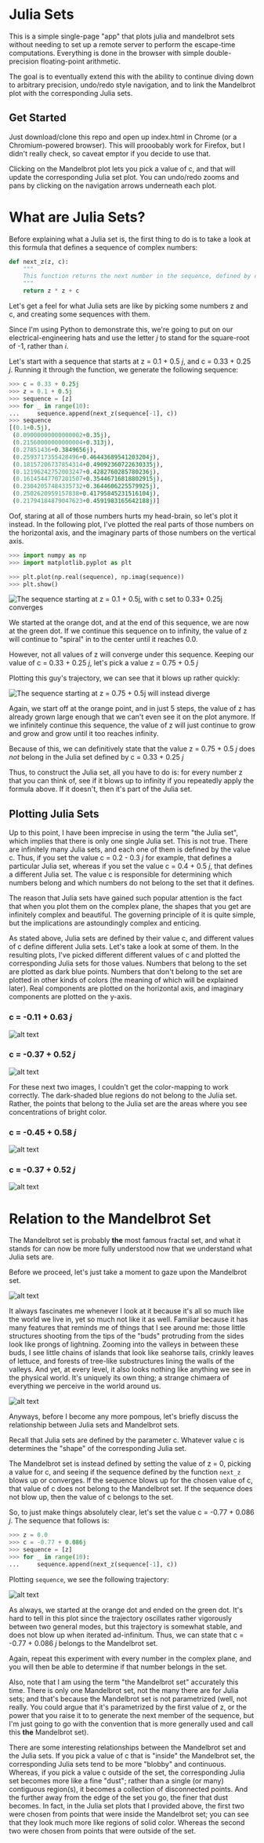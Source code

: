 # Julia Sets
This is a simple single-page "app" that plots julia and mandelbrot sets without
needing to set up a remote server to perform the escape-time computations. 
Everything is done in the browser with simple double-precision floating-point
arithmetic.

The goal is to eventually extend this with the ability to continue diving down 
to arbitrary precision, undo/redo style navigation, and to link the Mandelbrot
plot with the corresponding Julia sets.

## Get Started

Just download/clone this repo and open up index.html in Chrome (or a 
Chromium-powered browser). This will prooobably work for Firefox, but I 
didn't really check, so caveat emptor if you decide to use that.

Clicking on the Mandelbrot plot lets you pick a value of c, and that will
update the corresponding Julia set plot. You can undo/redo zooms and pans
by clicking on the navigation arrows underneath each plot.

# What are Julia Sets?
Before explaining what a Julia set is, the first thing to do is to take a look
at this formula that defines a sequence of complex numbers:

```python
def next_z(z, c):
    """
    This function returns the next number in the sequence, defined by c
    """
    return z * z + c
```

Let's get a feel for what Julia sets are like by picking some numbers z and c,
and creating some sequences with them. 

Since I'm using Python to demonstrate this, we're going to put on our 
electrical-engineering hats and use the letter _j_ to stand for the square-root 
of -1, rather than _i_.

Let's start with a sequence that starts at z = 0.1 + 0.5 _j_, and 
c = 0.33 + 0.25 _j_. Running it through the function, we generate the following
sequence:

```python
>>> c = 0.33 + 0.25j
>>> z = 0.1 + 0.5j
>>> sequence = [z]
>>> for _ in range(10):
...     sequence.append(next_z(sequence[-1], c))
>>> sequence
[(0.1+0.5j),
 (0.09000000000000002+0.35j),
 (0.21560000000000004+0.313j),
 (0.27851436+0.3849656j),
 (0.2593717355428496+0.46443689541203204j),
 (0.18157206737854314+0.49092360722630335j),
 (0.12196242752003247+0.4282760285780236j),
 (0.16145447707201507+0.35446716818802915j),
 (0.23042057484335732+0.3644606225579925j),
 (0.2502620959157838+0.41795845231516104j),
 (0.21794184879047623+0.4591983165642188j)]
```

Oof, staring at all of those numbers hurts my head-brain, so let's plot it
instead. In the following plot, I've plotted the real parts of those numbers on
the horizontal axis, and the imaginary parts of those numbers on the vertical 
axis.

```python
>>> import numpy as np
>>> import matplotlib.pyplot as plt

>>> plt.plot(np.real(sequence), np.imag(sequence))
>>> plt.show()
```

![The sequence starting at z = 0.1 + 0.5j, 
  with c set to 0.33+ 0.25j converges](./Figure_1.png)

We started at the orange dot, and at the end of this sequence, we are now at 
the green dot. If we continue this sequence on to infinity, the value of z will
continue to "spiral" in to the center until it reaches 0.0.

However, not all values of z will converge under this sequence. Keeping our value
of c = 0.33 + 0.25 _j_, let's pick a value z = 0.75 + 0.5 _j_

Plotting this guy's trajectory, we can see that it blows up rather quickly:

![The sequence starting at z = 0.75 + 0.5j will instead diverge](./Figure_2.png)

Again, we start off at the orange point, and in just
5 steps, the value of z has already grown large enough that we can't even see it on 
the plot anymore. If we infinitely continue this sequence, the value of z will just 
continue to grow and grow and grow until it too reaches infinity.

Because of this, we can definitively state that the value z = 0.75 + 0.5 _j_ does 
_not_ belong in the Julia set defined by c = 0.33 + 0.25 _j_

Thus, to construct the Julia set, all you have to do is: for every number z that you 
can think of, see if it blows up to infinity if you repeatedly apply the formula 
above. If it doesn't, then it's part of the Julia set.


## Plotting Julia Sets
Up to this point, I have been imprecise in using the term "the Julia set", which 
implies that there is only one single Julia set. This is not true. There are 
infinitely many Julia sets, and each one of them is defined by the value c.
Thus, if you set the value c = 0.2 - 0.3 _j_ for example, that defines a particular
Julia set, whereas if you set the value c = 0.4 + 0.5 _j_, that defines a different
Julia set. The value c is responsible for determining which numbers belong and
which numbers do not belong to the set that it defines.

The reason that Julia sets have gained such popular attention is the fact that when
you plot them on the complex plane, the shapes that you get are infinitely complex
and beautiful. The governing principle of it is quite simple, but the implications
are astoundingly complex and enticing.

As stated above, Julia sets are defined by their value c, and different values of c 
define different Julia sets. Let's take a look at some of them. In the resulting 
plots, I've picked different different values of c and plotted the corresponding
Julia sets for those values. Numbers that belong to the set are plotted as dark blue 
points. Numbers that don't belong to the set are plotted in other kinds of colors 
(the meaning of which will be explained later). Real components are plotted on the 
horizontal axis, and imaginary components are plotted on the y-axis.

### c = -0.11 + 0.63 _j_

![alt text](./Figure_3.png)

### c = -0.37 + 0.52 _j_

![alt text](./Figure_4.png)

For these next two images, I couldn't get the color-mapping to work correctly. The
dark-shaded blue regions do not belong to the Julia set. Rather, the points that 
belong to the Julia set are the areas where you see concentrations of bright color.

### c = -0.45 + 0.58 _j_

![alt text](./Figure_5.png)

### c = -0.37 + 0.52 _j_

![alt text](./Figure_6.png)

# Relation to the Mandelbrot Set

The Mandelbrot set is probably **the** most famous fractal set, and what it 
stands for can now be more fully understood now that we understand what Julia
sets are.

Before we proceed, let's just take a moment to gaze upon the Mandelbrot set. 

![alt text](./Figure_7.png)

It always fascinates me whenever I look at it because it's all so much like the
world we live in, yet so much not like it as well. Familiar because it has many
features that reminds me of things that I see around me: those little structures 
shooting from the tips of the "buds" protruding from the sides look like prongs
of lightning. Zooming into the valleys in between these buds, I see little chains
of islands that look like seahorse tails, crinkly leaves of lettuce, and forests
of tree-like substructures lining the walls of the valleys. And yet, at every 
level, it also looks nothing like anything we see in the physical world. It's
uniquely its own thing; a strange chimaera of everything we perceive in the world
around us.

![alt text](./Figure_8.png)

Anyways, before I become any more pompous, let's briefly discuss the relationship
between Julia sets and Mandelbrot sets.

Recall that Julia sets are defined by the parameter c. Whatever value c is 
determines the "shape" of the corresponding Julia set. 

The Mandelbrot set is instead defined by setting the value of z = 0, picking a value 
for c, and seeing if the sequence defined by the function `next_z` blows up or 
converges. If the sequence blows up for the chosen value of c, that value of c does 
not belong to the Mandelbrot set. If the sequence does not blow up, then the value 
of c belongs to the set.

So, to just make things absolutely clear, let's set the value c = -0.77 + 0.086 _j_. 
The sequence that follows is:

```python
>>> z = 0.0
>>> c = -0.77 + 0.086j
>>> sequence = [z]
>>> for _ in range(10):
...     sequence.append(next_z(sequence[-1], c))
```

Plotting `sequence`, we see the following trajectory:

![alt text](./Figure_9.png)

As always, we started at the orange dot and ended on the green dot. It's hard to 
tell in this plot since the trajectory oscillates rather vigorously between two 
general modes, but this trajectory is somewhat stable, and does not blow up
when iterated ad-infinitum. Thus, we can state that c = -0.77 + 0.086 _j_ belongs
to the Mandelbrot set.

Again, repeat this experiment with every number in the complex plane, and you will
then be able to determine if that number belongs in the set.

Also, note that I am using the term "the Mandelbrot set" accurately this time. 
There is only one Mandelbrot set, not the many there are for Julia sets; and 
that's because the Mandelbrot set is not parametrized (well, not really. You 
could argue that it's parametrized by the first value of z, or the power that you 
raise it to to generate the next member of the sequence, but I'm just going to go
with the convention that is more generally used and call this **the** 
Mandelbrot set).

There are some interesting relationships between the Mandelbrot set and the Julia
sets. If you pick a value of c that is "inside" the Mandelbrot set, the corresponding
Julia sets tend to be more "blobby" and continuous. Whereas, if you pick a value c
outside of the set, the corresponding Julia set becomes more like a fine "dust"; 
rather than a single (or many) contiguous region(s), it becomes a collection of 
disconnected points. And the further away from the edge of the set you go, the finer 
that dust becomes. In fact, in the Julia set plots that I provided above, the first
two were chosen from points that were inside the Mandelbrot set; you can see that 
they look much more like regions of solid color. Whereas the second two were chosen
from points that were outside of the set. 